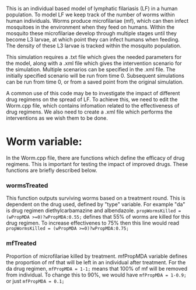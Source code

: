 This is an individual based model of lymphatic filariasis (LF) in a human population. To model LF we keep track of the number of worms within human individuals. Worms produce microfilariae (mf), which can then infect mosquitoes in the environment when they feed on humans. Within the mosquito these microfilariae develop through multiple stages until they become L3 larvae, at which point they can infect humans when feeding. The density of these L3 larvae is tracked within the mosquito population.

This simulation requires a .txt file which gives the needed parameters for the model, along with a .xml file which gives the intervention scenario for the simulation. Multiple scenarios can be specified in the .xml file. The initially specified scenario will be run from time 0. Subsequent simulations can be run from time 0, or from a saved point from the original simulation.

A common use of this code may be to investigate the impact of different drug regimens on the spread of LF. To achieve this, we need to edit the Worm.cpp file, which contains infomation related to the effectiveness of drug regimens. We also need to create a .xml file which performs the interventions as we wish them to be done.

# Worm variable:
In the Worm.cpp file, there are functions which define the efficacy of drug regimens. This is important for testing the impact of improved drugs. These functions are briefly described below.

### wormsTreated
This function outputs surviving worms based on a treatment round. This is dependent on the drug used, defined by "type" variable. For example "da" is drug regimen diethylcarbamazine and albendazole. ``` propWormsKilled = (wPropMDA >=0)?wPropMDA:0.55; ``` defines that 55% of worms are killed for this drug regimen. To increase effectivenes to 75% then this line would read ``` propWormsKilled = (wPropMDA >=0)?wPropMDA:0.75; ```
### mfTreated
Proportion of microfilariae killed by treatment. mfPropMDA variable defines the proportion of mf that will be left in an individual after treatment. For the da drug regimen, ```mfPropMDA = 1-1;``` means that 100% of mf will be removed from individual. To change this to 90%, we would have ```mfPropMDA = 1-0.9;``` or just ```mfPropMDA = 0.1;```  

